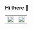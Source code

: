 ### Hi there 👋

<table>
  <tr>
    <td valign="center">
      <img src="https://github-readme-stats.vercel.app/api?username=loiclaudet&show_icons=true&count_private=true&theme=aura&hide_border=true" align="center" style="width: 100%;" />
    </td>
    <td valign="center">
      <img src="https://github-readme-stats.vercel.app/api/top-langs/?username=loiclaudet&hide_border=true&layout=compact&theme=aura" align="center" style="width: 100%;" />
    </td>
  </tr>
</table>
